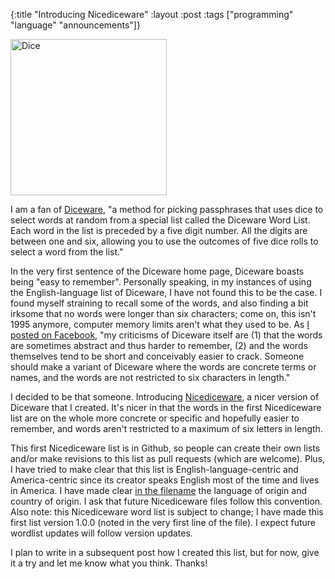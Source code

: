 {:title "Introducing Nicediceware"
:layout :post
:tags  ["programming" "language" "announcements"]}

<img src="http://www.szcz.org/img/Dice.jpg" alt="Dice" style="width: 250px;"/>

I am a fan of [Diceware](http://world.std.com/~reinhold/diceware.html), "a method for picking passphrases that uses dice to select words at random from a special list called the Diceware Word List. Each word in the list is preceded by a five digit number. All the digits are between one and six, allowing you to use the outcomes of five dice rolls to select a word from the list."

In the very first sentence of the Diceware home page, Diceware boasts being "easy to remember".  Personally speaking, in my instances of using the English-language list of Diceware, I have not found this to be the case.  I found myself straining to recall some of the words, and also finding a bit irksome that no words were longer than six characters; come on, this isn't 1995 anymore, computer memory limits aren't what they used to be.  As [I posted on Facebook](https://www.facebook.com/mitchell.szczepanczyk/posts/10156371255280413), "my criticisms of Diceware itself are (1) that the words are sometimes abstract and thus harder to remember, (2) and the words themselves tend to be short and conceivably easier to crack. Someone should make a variant of Diceware where the words are concrete terms or names, and the words are not restricted to six characters in length."

I decided to be that someone.  Introducing [Nicediceware](https://github.com/msszczep/nicediceware), a nicer version of Diceware that I created.  It's nicer in that the words in the first Nicediceware list are on the whole more concrete or specific and hopefully easier to remember, and words aren't restricted to a maximum of six letters in length.

This first Nicediceware list is in Github, so people can create their own lists and/or make revisions to this list as pull requests (which are welcome).  Plus, I have tried to make clear that this list is English-language-centric and America-centric since its creator speaks English most of the time and lives in America.  I have made clear [in the filename](https://github.com/msszczep/nicediceware/blob/master/nicediceware_en_us.txt) the language of origin and country of origin.  I ask that future Nicediceware files follow this convention.  Also note: this Nicediceware word list is subject to change; I have made this first list version 1.0.0 (noted in the very first line of the file).  I expect future wordlist updates will follow version updates.

I plan to write in a subsequent post how I created this list, but for now, give it a try and let me know what you think.  Thanks!
